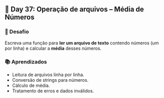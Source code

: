 ## 📅 Day 37: Operação de arquivos – Média de Números

### 🧩 Desafio  
Escreva uma função para **ler um arquivo de texto** contendo números (um por linha) e calcular a **média** desses números.


### 📚 Aprendizados

- Leitura de arquivos linha por linha.
- Conversão de strings para números.
- Cálculo de média.
- Tratamento de erros e dados inválidos.
